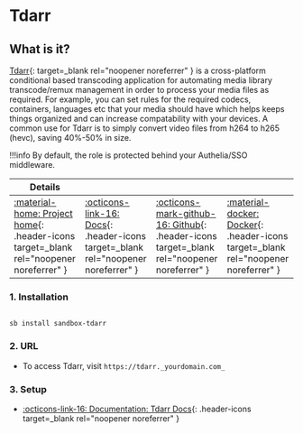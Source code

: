 # Tdarr

## What is it?

[Tdarr](https://tdarr.io/){: target=_blank rel="noopener noreferrer" } is a cross-platform conditional based transcoding application for automating media library transcode/remux management in order to process your media files as required. For example, you can set rules for the required codecs, containers, languages etc that your media should have which helps keeps things organized and can increase compatability with your devices. A common use for Tdarr is to simply convert video files from h264 to h265 (hevc), saving 40%-50% in size.

!!!info
    By default, the role is protected behind your Authelia/SSO middleware.

| Details     |             |             |             |
|-------------|-------------|-------------|-------------|
| [:material-home: Project home](https://tdarr.io/){: .header-icons target=_blank rel="noopener noreferrer" } | [:octicons-link-16: Docs](https://docs.tdarr.io/docs/welcome/what/){: .header-icons target=_blank rel="noopener noreferrer" } | [:octicons-mark-github-16: Github](https://github.com/HaveAGitGat/Tdarr){: .header-icons target=_blank rel="noopener noreferrer" } | [:material-docker: Docker](https://hub.docker.com/r/haveagitgat/tdarr){: .header-icons target=_blank rel="noopener noreferrer" }|

### 1. Installation

``` shell

sb install sandbox-tdarr

```

### 2. URL

- To access Tdarr, visit `https://tdarr._yourdomain.com_`

### 3. Setup

- [:octicons-link-16: Documentation: Tdarr Docs](https://docs.tdarr.io/docs/welcome/what/){: .header-icons target=_blank rel="noopener noreferrer" }
